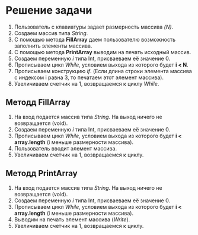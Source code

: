 # Решение задачи

1. Пользователь с клавиатуры задает размерность массива *(N)*.
2. Создаем массив типа *String*.
3. С помощью метода **FillArray** даем пользователю возможность заполнить элементы массива.
4. С помощью метода **PrintArray** выводим на печать исходный массив.
5. Создаем переменную *i* типа Int, присваеваем её значение 0.
6. Прописываем цикл *While*, условием выхода из которого будет **i < N**.
7. Прописываем конструкцию *if*. (Если длина строки элемента массива с индексом i равна 3, то печатаем этот элемент массива).
8. Увеличиваем счетчик на 1, возвращаемся к циклу *While*.

## Методд **FillArray**

1. На вход подается массив типа *String*. На выход ничего не возвращается (void).
2. Создаем переменную *i* типа Int, присваеваем её значение 0.
3. Прописываем цикл *While*, условием выхода из которого будет **i < array.length** (i меньше размерности массива).
4. Пользователь вводит элемент массива.
5. Увеличиваем счетчик на 1, возвращаемся к циклу.

## Методд **PrintArray**

1. На вход подается массив типа *String*. На выход ничего не возвращается (void).
2. Создаем переменную *i* типа Int, присваеваем её значение 0.
3. Прописываем цикл *While*, условием выхода из которого будет **i < array.length** (i меньше размерности массива).
4. Выводим на печать элемент массива (*Write*).
5. Увеличиваем счетчик на 1, возвращаемся к циклу.


